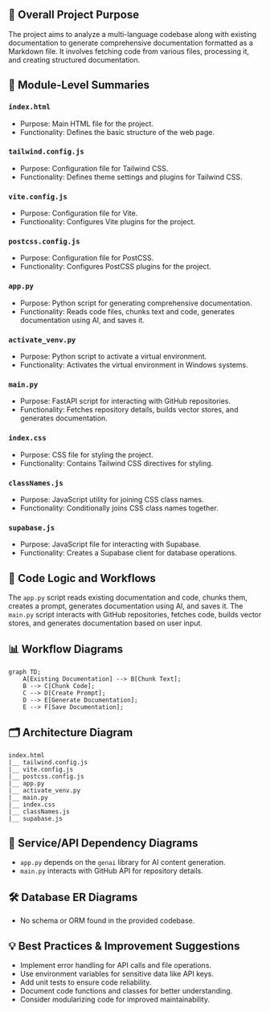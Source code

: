 ## 🎯 Overall Project Purpose
The project aims to analyze a multi-language codebase along with existing documentation to generate comprehensive documentation formatted as a Markdown file. It involves fetching code from various files, processing it, and creating structured documentation.

## 🧩 Module-Level Summaries
### `index.html`
- Purpose: Main HTML file for the project.
- Functionality: Defines the basic structure of the web page.
### `tailwind.config.js`
- Purpose: Configuration file for Tailwind CSS.
- Functionality: Defines theme settings and plugins for Tailwind CSS.
### `vite.config.js`
- Purpose: Configuration file for Vite.
- Functionality: Configures Vite plugins for the project.
### `postcss.config.js`
- Purpose: Configuration file for PostCSS.
- Functionality: Configures PostCSS plugins for the project.
### `app.py`
- Purpose: Python script for generating comprehensive documentation.
- Functionality: Reads code files, chunks text and code, generates documentation using AI, and saves it.
### `activate_venv.py`
- Purpose: Python script to activate a virtual environment.
- Functionality: Activates the virtual environment in Windows systems.
### `main.py`
- Purpose: FastAPI script for interacting with GitHub repositories.
- Functionality: Fetches repository details, builds vector stores, and generates documentation.
### `index.css`
- Purpose: CSS file for styling the project.
- Functionality: Contains Tailwind CSS directives for styling.
### `classNames.js`
- Purpose: JavaScript utility for joining CSS class names.
- Functionality: Conditionally joins CSS class names together.
### `supabase.js`
- Purpose: JavaScript file for interacting with Supabase.
- Functionality: Creates a Supabase client for database operations.

## 🧠 Code Logic and Workflows
The `app.py` script reads existing documentation and code, chunks them, creates a prompt, generates documentation using AI, and saves it. The `main.py` script interacts with GitHub repositories, fetches code, builds vector stores, and generates documentation based on user input.

## 📊 Workflow Diagrams
```mermaid
graph TD;
    A[Existing Documentation] --> B[Chunk Text];
    B --> C[Chunk Code];
    C --> D[Create Prompt];
    D --> E[Generate Documentation];
    E --> F[Save Documentation];
```

## 🗂️ Architecture Diagram
```
index.html
|__ tailwind.config.js
|__ vite.config.js
|__ postcss.config.js
|__ app.py
|__ activate_venv.py
|__ main.py
|__ index.css
|__ classNames.js
|__ supabase.js
```

## 🧬 Service/API Dependency Diagrams
- `app.py` depends on the `genai` library for AI content generation.
- `main.py` interacts with GitHub API for repository details.

## 🛠️ Database ER Diagrams
- No schema or ORM found in the provided codebase.

## 💡 Best Practices & Improvement Suggestions
- Implement error handling for API calls and file operations.
- Use environment variables for sensitive data like API keys.
- Add unit tests to ensure code reliability.
- Document code functions and classes for better understanding.
- Consider modularizing code for improved maintainability.